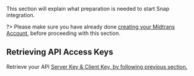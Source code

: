 This section will explain what preparation is needed to start Snap integration.

?> Please make sure you have already done [creating your Midtrans Account](/en/midtrans-account/overview.md), before proceeding with this section.

## Retrieving API Access Keys

Retrieve your API [Server Key & Client Key, by following previous section.](/en/midtrans-account/overview.md#retrieving-api-access-keys)


